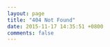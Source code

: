 ```yaml
---
layout: page
title: "404 Not Found"
date: 2015-11-17 14:35:51 +0800
comments: false
---
```

<script type="text/javascript" src="http://www.qq.com/404/search_children.js" charset="utf-8"></script>